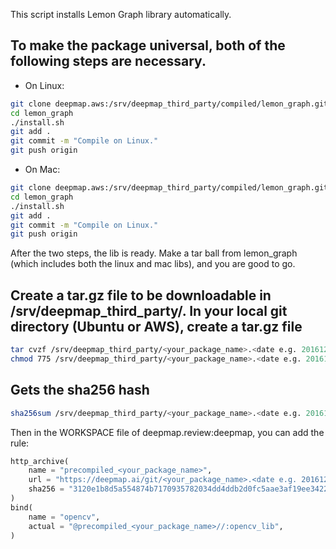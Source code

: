 This script installs Lemon Graph library automatically.

## To make the package universal, both of the following steps are necessary.
* On Linux:

```bash
git clone deepmap.aws:/srv/deepmap_third_party/compiled/lemon_graph.git
cd lemon_graph
./install.sh
git add .
git commit -m "Compile on Linux."
git push origin
```

* On Mac:

```bash
git clone deepmap.aws:/srv/deepmap_third_party/compiled/lemon_graph.git
cd lemon_graph
./install.sh
git add .
git commit -m "Compile on Linux."
git push origin
```

After the two steps, the lib is ready. Make a tar ball from lemon_graph (which
includes both the linux and mac libs), and you are good to go.

## Create a tar.gz file to be downloadable in /srv/deepmap_third_party/. In your local git directory (Ubuntu or AWS), create a tar.gz file

```bash
tar cvzf /srv/deepmap_third_party/<your_package_name>.<date e.g. 20161216>.tar.gz *
chmod 775 /srv/deepmap_third_party/<your_package_name>.<date e.g. 20161216>.tar.gz
```

## Gets the sha256 hash

```bash
sha256sum /srv/deepmap_third_party/<your_package_name>.<date e.g. 20161216>.tar.gz
```

Then in the WORKSPACE file of deepmap.review:deepmap, you can add the rule:

```python
http_archive(
	name = "precompiled_<your_package_name>",
	url = "https://deepmap.ai/git/<your_package_name>.<date e.g. 20161216>.tar.gz",
	sha256 = "3120e1b8d5a554874b7170935782034dd4ddb2d0fc5aae3af19ee34222eea8c2"
)
bind(
	name = "opencv",
	actual = "@precompiled_<your_package_name>//:opencv_lib",
)
```


